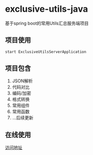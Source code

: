# exclusive-utils-java
基于spring boot的常用Utils汇总服务端项目

## 项目使用
```bash
start ExclusiveUtilsServerApplication
```

## 项目包含
1. JSON解析
2. 代码对比
3. 编码/加密
4. 格式转换
5. 常用组件
6. 常用函数
7. ...后续更新

## 在线使用
[访问地址](https://www.locusc.cn)